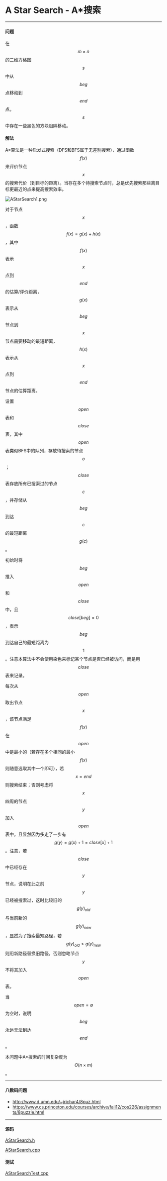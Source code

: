 <script type="text/javascript" src="https://cdnjs.cloudflare.com/ajax/libs/mathjax/2.7.1/MathJax.js?config=TeX-AMS-MML_HTMLorMML"></script>

# A Star Search - A\*搜索

--------

#### 问题

在$$ m \times n $$的二维方格图$$ s $$中从$$ beg $$点移动到$$ end $$点。$$ s $$中存在一些黑色的方块阻隔移动。

#### 解法

A\*算法是一种启发式搜索（DFS和BFS属于无差别搜索），通过函数$$ f(x) $$来评价节点$$ x $$的搜索代价（到目标的距离）。当存在多个待搜索节点时，总是优先搜索那些离目标更最近的点来提高搜索效率。

![AStarSearch1.png](../res/AStarSearch1.png)

对于节点$$ x $$，函数$$ f(x) = g(x) + h(x) $$，其中$$ f(x) $$表示$$ x $$点到$$ end $$的估算/评价距离，$$ g(x) $$表示从$$ beg $$节点到$$ x $$节点需要移动的最短距离，$$ h(x) $$表示从$$ x $$点到$$ end $$节点的估算距离。

设置$$ open $$表和$$ close $$表，其中$$ open $$表类似BFS中的队列，存放待搜索的节点$$ o $$；$$ close $$表存放所有已搜索过的节点$$ c $$，并存储从$$ beg $$到达$$ c $$的最短距离$$ g(c) $$。

初始时将$$ beg $$推入$$ open $$和$$ close $$中，且$$ close[beg] = 0 $$，表示$$ beg $$到达自己的最短距离为$$ 1 $$。注意本算法中不会使用染色来标记某个节点是否已经被访问，而是用$$ close $$表来记录。

每次从$$ open $$取出节点$$ x $$，该节点满足$$ f(x) $$在$$ open $$中是最小的（若存在多个相同的最小$$ f(x) $$则随意选取其中一个即可），若$$ x = end $$则搜索结束；否则考虑将$$ x $$四周的节点$$ y $$加入$$ open $$表中，且显然因为多走了一步有$$ g(y) = g(x) + 1 = close[x] + 1 $$。注意，若$$ close $$中已经存在$$ y $$节点，说明在此之前$$ y $$已经被搜索过，这时比较旧的$$ g(y)_{old} $$与当前新的$$ g(y)_{new} $$，显然为了搜索最短路径，若$$ g(y)_{old} > g(y)_{new} $$则用新路径替换旧路径，否则忽略节点$$ y $$不将其加入$$ open $$表。

当$$ open = \emptyset $$为空时，说明$$ beg $$永远无法到达$$ end $$。

本问题中A\*搜索的时间复杂度为$$ O(n \times m) $$。

--------

#### 八数码问题

* http://www.d.umn.edu/~jrichar4/8puz.html
* https://www.cs.princeton.edu/courses/archive/fall12/cos226/assignments/8puzzle.html

--------

#### 源码

[AStarSearch.h](https://github.com/linrongbin16/Way-to-Algorithm/blob/master/src/Search/AStarSearch.h)

[AStarSearch.cpp](https://github.com/linrongbin16/Way-to-Algorithm/blob/master/src/Search/AStarSearch.cpp)

#### 测试

[AStarSearchTest.cpp](https://github.com/linrongbin16/Way-to-Algorithm/blob/master/src/Search/AStarSearchTest.cpp)
